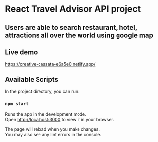 # React Travel Advisor API project

## Users are able to search restaurant, hotel, attractions all over the world using google map

## Live demo
https://creative-cassata-e6a5e0.netlify.app/
## Available Scripts

In the project directory, you can run:

### `npm start`

Runs the app in the development mode.\
Open [http://localhost:3000](http://localhost:3000) to view it in your browser.

The page will reload when you make changes.\
You may also see any lint errors in the console.

